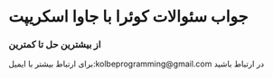 <h1>جواب سئوالات کوئرا با جاوا اسکریپت</h1>
<h3>از بیشترین حل تا کمترین</h3>
<p>برای ارتباط بیشتر با ایمیل:kolbeprogramming@gmail.com در ارتباط باشید</p>
